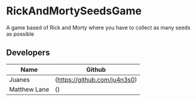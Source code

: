 # RickAndMortySeedsGame
A game based of Rick and Morty where you have to collect as many seeds as possible
## Developers

| Name | Github |
| --- | --- |
| Juanes  | (https://github.com/ju4n3s0) |
| Matthew Lane | () |
